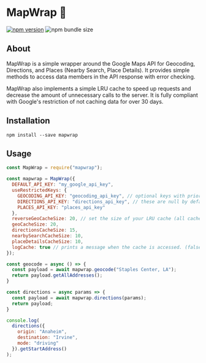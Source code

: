 # MapWrap :pushpin:

[![npm version](https://badge.fury.io/js/mapwrap.svg)](https://badge.fury.io/js/mapwrap) ![npm bundle size](https://img.shields.io/bundlephobia/min/mapwrap.svg)

## About

MapWrap is a simple wrapper around the Google Maps API for Geocoding, Directions, and Places (Nearby Search, Place Details). It provides simple methods to access data members in the API response with error checking.

MapWrap also implements a simple LRU cache to speed up requests and decrease the amount of unnecessary calls to the server. It is fully compliant with Google's restriction of not caching data for over 30 days.

## Installation
```
npm install --save mapwrap
```

## Usage

```js
const MapWrap = require("mapwrap");

const mapwrap = MapWrap({
  DEFAULT_API_KEY: "my_google_api_key", 
  useRestrictedKeys: {
    GEOCODING_API_KEY: "geocoding_api_key", // optional keys with priority over default for specific API services
    DIRECTIONS_API_KEY: "directions_api_key", // these are null by default.
    PLACES_API_KEY: "places_api_key"
  }, 
  reverseGeoCacheSize: 20, // set the size of your LRU cache (all cache sizes are 10 by default)
  geoCacheSize: 20, 
  directionsCacheSize: 15, 
  nearbySearchCacheSize: 10, 
  placeDetailsCacheSize: 10,
  logCache: true // prints a message when the cache is accessed. (false by default)
});

const geocode = async () => {
  const payload = await mapwrap.geocode("Staples Center, LA");
  return payload.getAllAddresses();
}

const directions = async params => {
  const payload = await mapwrap.directions(params);
  return payload;
}

console.log(
  directions({ 
    origin: "Anaheim", 
    destination: "Irvine", 
    mode: "driving" 
  }).getStartAddress()
);

```